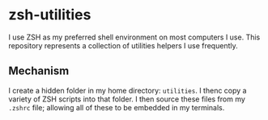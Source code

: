 # zsh-utilities
I use ZSH as my preferred shell environment on most computers I use.  This repository represents a collection of utilities helpers I use frequently.


## Mechanism
I create a hidden folder in my home directory: `utilities`.  I thenc copy a variety of ZSH scripts into that folder.  I then source these files from my `.zshrc` file; allowing all of these to be embedded in my terminals.